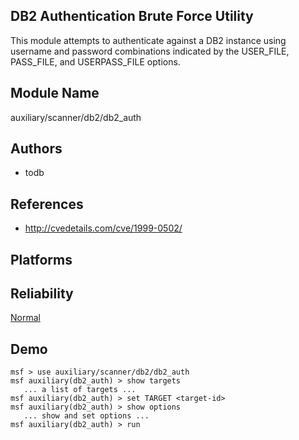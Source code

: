 ## DB2 Authentication Brute Force Utility

This module attempts to authenticate against a DB2 instance 
using username and password combinations indicated by the 
USER_FILE, PASS_FILE, and USERPASS_FILE options.


## Module Name
auxiliary/scanner/db2/db2_auth

## Authors
* todb


## References
* http://cvedetails.com/cve/1999-0502/




## Platforms


## Reliability
[Normal](https://github.com/rapid7/metasploit-framework/wiki/Exploit-Ranking)

## Demo

```
msf > use auxiliary/scanner/db2/db2_auth
msf auxiliary(db2_auth) > show targets
   ... a list of targets ...
msf auxiliary(db2_auth) > set TARGET <target-id>
msf auxiliary(db2_auth) > show options
   ... show and set options ...
msf auxiliary(db2_auth) > run
```
    
    